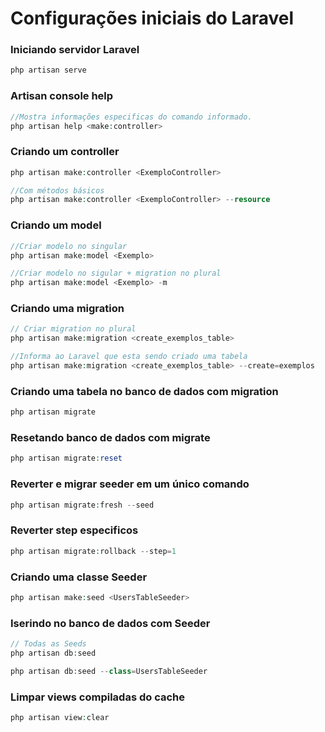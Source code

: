 # Configurações iniciais do Laravel

### Iniciando servidor Laravel

```php
php artisan serve
```

### Artisan console help

```php
//Mostra informações especificas do comando informado.
php artisan help <make:controller>
```

### Criando um controller

```php
php artisan make:controller <ExemploController>

//Com métodos básicos
php artisan make:controller <ExemploController> --resource
```

### Criando um model

```php
//Criar modelo no singular
php artisan make:model <Exemplo>
```

```php
//Criar modelo no sigular + migration no plural
php artisan make:model <Exemplo> -m
```

### Criando uma migration

```php
// Criar migration no plural
php artisan make:migration <create_exemplos_table>
```

```php
//Informa ao Laravel que esta sendo criado uma tabela
php artisan make:migration <create_exemplos_table> --create=exemplos
```

### Criando uma tabela no banco de dados com migration

```php
php artisan migrate
```

### Resetando banco de dados com migrate

```php
php artisan migrate:reset
```

### Reverter e migrar seeder em um único comando

```php
php artisan migrate:fresh --seed
```

### Reverter step especificos

```php
php artisan migrate:rollback --step=1
```

### Criando uma classe Seeder

```php
php artisan make:seed <UsersTableSeeder>
```

### Iserindo no banco de dados com Seeder

```php
// Todas as Seeds
php artisan db:seed
```

```php
php artisan db:seed --class=UsersTableSeeder
```

### Limpar views compiladas do cache

```php
php artisan view:clear
```
